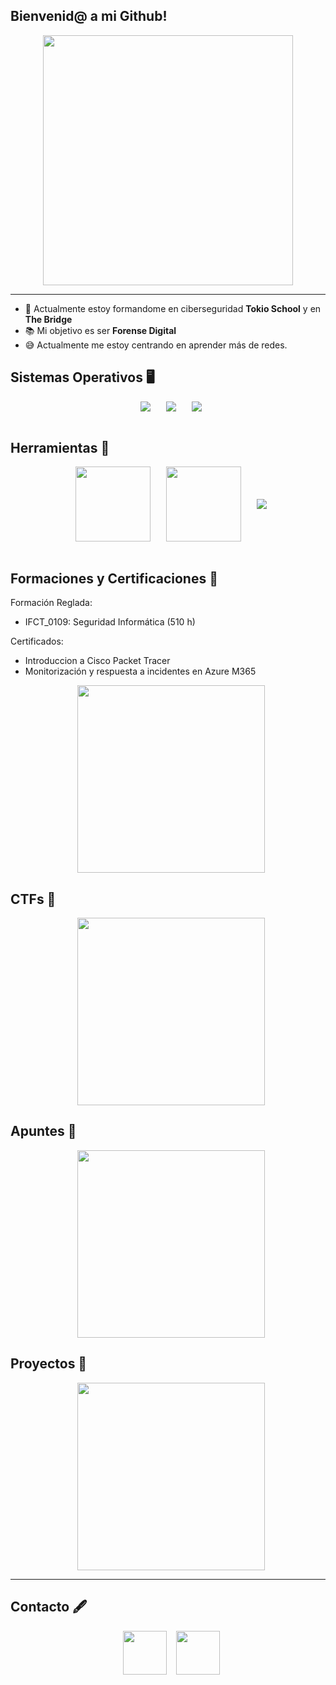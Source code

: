 ## Bienvenid@ a mi Github!  
<p align="center">
<img src="https://media.giphy.com/media/v1.Y2lkPTc5MGI3NjExMHdwM3Q5czkzemJsNGQ2ZG12NmF0cm51Y3pxNXJocnVoOXZ0N3YxMyZlcD12MV9naWZzX3NlYXJjaCZjdD1n/Nx0rz3jtxtEre/giphy.gif" width="400"/> 

  ---
- :school: Actualmente estoy formandome en ciberseguridad **Tokio School** y en **The Bridge**
- :books: Mi objetivo es ser **Forense Digital**
- :sweat_smile: Actualmente me estoy centrando en aprender más de redes.
  <br>
  
## Sistemas Operativos 🖥️

<div align="center" class="icons-social" style="margin-left: 10px; display: flex; justify-content: center; align-items: center; gap: 15px;">
  <img src="https://img.icons8.com/?size=100&id=gXoJoyTtYXFg&format=png&color=000000"/ style="margin-right:10px;">
  <img src="https://img.icons8.com/?size=100&id=qBWtR72kluCU&format=png&color=000000"/ style="margin-right:10px;">
  <img src="https://img.icons8.com/?size=100&id=jboFV8ZOXgZR&format=png&color=000000"/>
</div>
 <br>
 
## Herramientas 🧰

<div align="center" class="icons-social" style="margin-left: 10px; display: flex; justify-content: center; align-items: center; gap: 15px;">
  <img src="https://cdn.splunkbase.splunk.com/media/public/icons/bf565236-1703-11f0-a711-3e597fcda46c.svg"/  width="120"; style="margin-right:10px ">
  <img src="https://volatilityfoundation.org/wp-content/uploads/2023/12/Volatility-newest-png-crop.png"/ width="120"; style="margin-right:10px;">
  <img src="https://img.icons8.com/?size=100&id=jboFV8ZOXgZR&format=png&color=000000"/>
</div>
 <br>
 <!--
 🟢 **Burp Suite** — 
 ⭐☆☆☆☆ (Iniciando)
 ⭐⭐☆☆☆ (Uso básico)
 ⭐⭐⭐☆☆ (Buen manejo)
 ⭐⭐⭐⭐☆ (Dominio alto)
 ⭐⭐⭐⭐⭐ (Manejo con soltura)
 -->
 
## Formaciones y Certificaciones 🏅

Formación Reglada:
- IFCT_0109: Seguridad Informática (510 h)

Certificados:
- Introduccion a Cisco Packet Tracer 
- Monitorización y respuesta a incidentes en Azure M365
  
<div align="center" class="icons-social" style="margin-left: 10px; display: flex; justify-content: center; align-items: center; gap: 15px;">
 <img src="https://media.giphy.com/media/v1.Y2lkPTc5MGI3NjExMnBnMnhweDlramE0bGpiMXA4MndvZDVqcmIwdjNleDlnczd5NWd4dSZlcD12MV9naWZzX3NlYXJjaCZjdD1n/HH8AYABoO4ICAa0Dx9/giphy.gif" width="300"/>
 
</div>

## CTFs 🚩

<div align="center" class="icons-social" style="margin-left: 10px; display: flex; justify-content: center; align-items: center; gap: 15px;">
 <img src="https://media.giphy.com/media/v1.Y2lkPTc5MGI3NjExMnBnMnhweDlramE0bGpiMXA4MndvZDVqcmIwdjNleDlnczd5NWd4dSZlcD12MV9naWZzX3NlYXJjaCZjdD1n/HH8AYABoO4ICAa0Dx9/giphy.gif" width="300"/>
</div>

<!--
- Overthewire
- Labsgf0s: 3/3 | http://labs.gf0s.com/
- Blue team labs
- Dockerlabs
- Try Hack Me
- The pwnlab
- The Hackers labs
- Wifi Challenge
- Splunk of the boss
- Hack the logs
  -->
## Apuntes 📖

<div align="center" class="icons-social" style="margin-left: 10px; display: flex; justify-content: center; align-items: center; gap: 15px;">
 <img src="https://media.giphy.com/media/v1.Y2lkPTc5MGI3NjExMnBnMnhweDlramE0bGpiMXA4MndvZDVqcmIwdjNleDlnczd5NWd4dSZlcD12MV9naWZzX3NlYXJjaCZjdD1n/HH8AYABoO4ICAa0Dx9/giphy.gif" width="300"/> 
</div>

## Proyectos 📝

<div align="center" class="icons-social" style="margin-left: 10px; display: flex; justify-content: center; align-items: center; gap: 15px;">
 <img src="https://media.giphy.com/media/v1.Y2lkPTc5MGI3NjExMnBnMnhweDlramE0bGpiMXA4MndvZDVqcmIwdjNleDlnczd5NWd4dSZlcD12MV9naWZzX3NlYXJjaCZjdD1n/HH8AYABoO4ICAa0Dx9/giphy.gif" width="300"/>
</div>

---

## Contacto 🖋️

<div align="center" class="icons-social" style="margin-left: 10px; display: flex; justify-content: center; align-items: center; gap: 15px;">
  <a target="_blank" href="https://www.linkedin.com/in/alba-p-5160562ba/">
    <img src="https://img.icons8.com/?size=100&id=DlBWhISuNDyc&format=png&color=000000" style="height: 70px; width: auto;" />
 </a>
  <a target="_blank" href="https://medium.com/@Tripolaris">
    <img src="https://img.icons8.com/?size=100&id=bocK2vOACVtF&format=png&color=000000" style="height: 70px; width: auto;" />
  </a>

